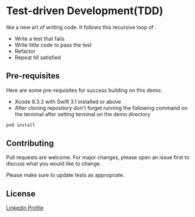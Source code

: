 # Test-driven Development(TDD)
like a new art of writing code. It follows this recursive loop of :

* Write a test that fails
* Write little code to pass the test
* Refactor
* Repeat till satisfied

## Pre-requisites
Here are some pre-requisites for success building on this demo:

* Xcode 8.3.3 with Swift 3.1 installed or above 
* After cloning repository don't forget running the following command on the terminal after setting terminal on the demo directory 

```bash
pod install
```

## Contributing
Pull requests are welcome. For major changes, please open an issue first to discuss what you would like to change.

Please make sure to update tests as appropriate.

## License
[Linkedin Profile](https://www.linkedin.com/in/moamenabdelmageed/)
